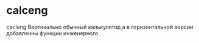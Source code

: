 # calceng
cacleng
Вертикально обычный калькулятор,а в горизонтальной версии добавленны функции инженерного
